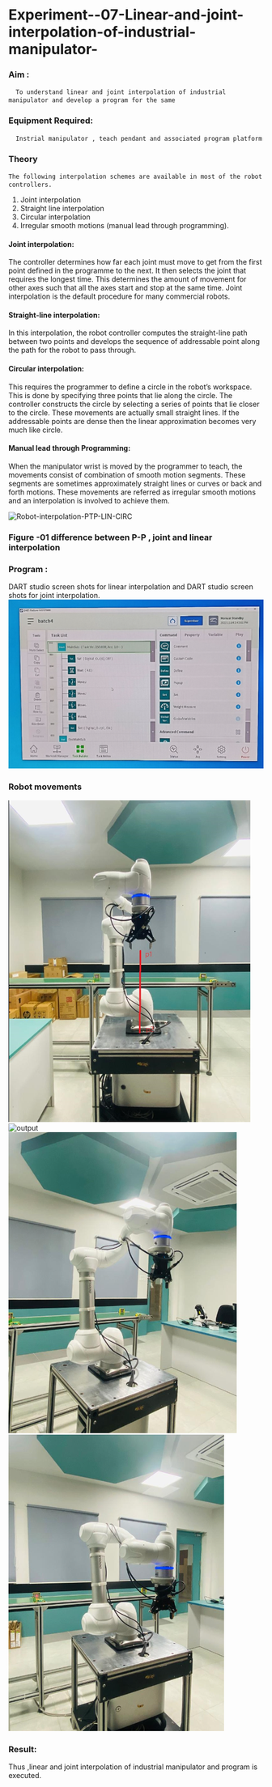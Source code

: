 # Experiment--07-Linear-and-joint-interpolation-of-industrial-manipulator-

### Aim :
      To understand linear and joint interpolation of industrial manipulator and develop a program for the same 
      
### Equipment Required: 
      Instrial manipulator , teach pendant and associated program platform 
      
### Theory 
    The following interpolation schemes are available in most of the robot controllers.
1. Joint interpolation
2. Straight line interpolation
3. Circular interpolation
4. Irregular smooth motions (manual lead through programming).
#### Joint interpolation: 
The controller determines how far each joint must move to get from the first point defined in the programme to the next. It then selects the joint that
requires the longest time. This determines the amount of movement for other axes such that all the axes start and stop at the same time. Joint interpolation is the default procedure for many commercial robots.

#### Straight-line interpolation: 
In this interpolation, the robot controller computes the straight-line path between two points and develops the sequence of addressable point along the path for the robot to pass through.

#### Circular interpolation: 
This requires the programmer to define a circle in the
robot’s workspace. This is done by specifying three points that lie along the circle. The controller constructs the circle by selecting a series of points that lie closer to the circle. These movements are actually small straight lines. If the addressable points are dense then the linear approximation becomes very much like circle.


#### Manual lead through Programming: 
When the manipulator wrist is moved by the programmer to teach, the movements consist of combination of smooth motion segments. These segments are sometimes approximately straight lines or curves or back and forth motions. These movements are referred as irregular smooth motions and an interpolation is involved to achieve them.




![Robot-interpolation-PTP-LIN-CIRC](https://user-images.githubusercontent.com/36288975/201615171-d0886aaa-8220-4b0c-8a1d-3d8a5c69c76a.png)

### Figure -01 difference between P-P , joint and linear interpolation 


### Program : 
DART studio screen shots for linear interpolation and DART studio screen shots for joint interpolation. 
![output](https://github.com/RuchithaReddy28/Experiment--07-Linear-and-joint-interpolation-of-industrial-manipulator-/blob/main/robo1.png?raw=true)

### Robot movements 
![output](https://github.com/RuchithaReddy28/Experiment--07-Linear-and-joint-interpolation-of-industrial-manipulator-/blob/main/robo2.png?raw=true)
![output](https://github.com/RuchithaReddy28/Experiment--07-Linear-and-joint-interpolation-of-industrial-manipulator-/blob/main/robo3.pngg?raw=true)
![output](https://github.com/RuchithaReddy28/Experiment--07-Linear-and-joint-interpolation-of-industrial-manipulator-/blob/main/robo4.png?raw=true)
![output](https://github.com/RuchithaReddy28/Experiment--07-Linear-and-joint-interpolation-of-industrial-manipulator-/blob/main/robo5.png?raw=true)

### Result: 
Thus ,linear and joint interpolation of industrial manipulator and program is executed.
